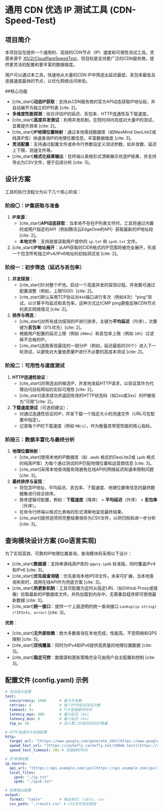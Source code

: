 # 通用 CDN 优选 IP 测试工具 (CDN-Speed-Test)

## 项目简介

本项目旨在提供一个通用的、高效的CDN节点（IP）速度和可用性测试工具。灵感来源于 [XIU2/CloudflareSpeedTest](https://github.com/XIU2/CloudflareSpeedTest)，但目标是支持更广泛的CDN服务商，提供更灵活的配置和更丰富的数据维度。

用户可以通过本工具，快速地从大量的CDN IP中筛选出延迟最低、丢包率最低且连接速度最快的节点，以优化网络访问体验。

##核心功能

* [cite_start]**动态IP获取**：支持从CDN服务商的官方API动态获取IP地址段，并自动展开为独立的IP列表 [cite: 2]。
* **多维度性能探测**：综合评估IP的延迟、丢包率、HTTP连通性及下载速度。
* [cite_start]**高度并发测试**：利用并发机制，在短时间内完成对大量IP的测试，显著提升效率 [cite: 2]。
* [cite_start]**IP地理位置映射**：通过本地离线数据库（如MaxMind GeoLite2或纯真IP库）快速查询IP的地理位置信息，丰富数据维度 [cite: 3]。
* **灵活配置**：支持通过配置文件或命令行参数自定义测试参数，如并发数、延迟上下限、测速文件等。
* [cite_start]**格式化结果输出**：在终端以表格形式清晰展示优选IP结果，并支持导出为CSV文件，便于后续分析 [cite: 3]。

## 设计方案

工具的执行流程分为以下几个核心阶段：

### 阶段〇：IP集获取与准备

1.  **IP来源**：
    * [cite_start]**API动态获取**：当本地不存在IP列表文件时，工具将通过内置的或用户指定的API（例如腾讯云EdgeOne的API）获取最新的IP地址段 [cite: 2]。
    * **本地文件**：支持直接读取用户提供的 `ip.txt` 和 `ipv6.txt` 文件。
2.  [cite_start]**IP地址展开**：从API获取的CIDR格式的IP范围将被完全展开，形成一个包含所有独立IPv4/IPv6地址的初始测试池 [cite: 2]。

### 阶段一：初步筛选（延迟与丢包率）

1.  **并发探测**：
    * [cite_start]针对整个IP池，启动一个高度并发的探测过程。并发数可通过配置调整（例如，上限1000）[cite: 2]。
    * [cite_start]默认采用TCP协议对`443`端口进行多次（例如4次）“ping”测试，以计算平均延迟和丢包率。这种方式比ICMP ping更能反映CDN节点的真实网络情况 [cite: 2]。
2.  **排序与筛选**：
    * [cite_start]对所有成功探测的IP进行排序，主键为**平均延迟**（升序），次要键为**丢包率**（0%优先）[cite: 2]。
    * 根据用户配置的延迟上限（例如 `200ms`）和丢包率上限（例如 `10%`）过滤掉不合格的IP。
    * [cite_start]选取表现最佳的一部分IP（例如，延迟最低的20个）进入下一轮测试，以避免对大量低质量IP进行不必要的高成本测试 [cite: 2]。

### 阶段二：可用性与速度测试

1.  **HTTP连通性验证**：
    * [cite_start]对筛选出的候选IP，并发地发起HTTP请求，以验证其作为代理访问目标网站的实际可用性 [cite: 2]。
    * [cite_start]请求成功并返回有效的HTTP状态码（如2xx或3xx）的IP被视为“可用”[cite: 2]。
2.  **下载速度测试**（可选但建议）：
    * 对通过连通性验证的IP，并发下载一个指定大小的测速文件（URL可在配置中指定）。
    * 记录每个IP的下载速度（例如 `MB/s`），作为衡量其带宽性能的核心指标。

### 阶段三：数据丰富化与最终分析

1.  **地理位置映射**：
    * [cite_start]使用本地的IP数据库（如 `.mmdb` 格式的GeoLite2或 `ipdb` 格式的纯真IP库）为每个通过测试的IP匹配地理位置和运营商信息 [cite: 3]。
    * [cite_start]采用本地查询能有效避免在线API的网络延迟和速率限制问题 [cite: 3]。
2.  **最终排序与呈现**：
    * 将包含IP地址、平均延迟、丢包率、下载速度、地理位置等信息的最终数据集进行综合排序。
    * 排序逻辑可配置，例如：**下载速度**（降序） > **平均延迟**（升序） > **丢包率**（升序）。
    * 在命令行终端以格式化表格的形式清晰地呈现最终结果。
    * [cite_start]提供选项将完整结果保存为CSV文件，以供归档和进一步分析 [cite: 3]。

## 查询模块设计方案 (Go语言实现)

为了实现高效、可靠的IP地理位置查询，查询模块将采用以下设计：

* [cite_start]**数据源**：支持单源纯真IP库的 `qqwry.ipdb` 标准版，同时覆盖IPv4和IPv6 [cite: 3]。
* [cite_start]**优先级查询链**：优先查询本地IPDB文件。未来可扩展，当本地查询失败时，调用在线API作为兜底方案 [cite: 3]。
* [cite_start]**热更新机制**：工具可配置为定时从指定URL（如GitHub Proxy或镜像）拉取最新的IP数据库文件，并热加载到内存中，无需重启程序即可使用最新数据 [cite: 3]。
* [cite_start]**统一接口**：提供一个上层透明的统一查询接口 `Lookup(ip string) (*IPInfo, error)` [cite: 3]。

**优势**：

* [cite_start]**无外部依赖**：绝大多数查询在本地完成，性能高，不受网络和QPS限制 [cite: 3]。
* [cite_start]**双栈覆盖**：同时为IPv4和IPv6提供高质量的地理位置数据 [cite: 3]。
* [cite_start]**稳定可控**：数据源和更新策略完全可由用户自主配置和控制 [cite: 3]。

## 配置文件 (config.yaml) 示例

```yaml
# 测试相关配置
test:
  concurrency: 1000      # 最大并发数
  retries: 4             # 每个IP的延迟测试次数
  timeout: 5s            # TCP连接超时时间
  latency_max: 400       # 最大延迟 (ms)
  latency_min: 0         # 最小延迟 (ms)
  top_n: 20              # 进入第二阶段测试的IP数量

# HTTP连通性与测速配置
http:
  target_url: "[https://www.google.com/generate_204](https://www.google.com/generate_204)"  # HTTP连通性验证URL
  speed_test_url: "[https://cachefly.cachefly.net/100mb.test](https://cachefly.cachefly.net/100mb.test)" # 测速文件URL
  speed_test_timeout: 30s # 测速超时时间

# IP来源配置
ip_source:
  api_url: "[https://api.example.com/ips](https://api.example.com/ips)" # CDN服务商的IP API地址
  local_files:
    ipv4: "./ip.txt"
    ipv6: "./ipv6.txt"

# 结果输出配置
output:
  format: "table"        # 输出格式: table, csv
  csv_path: "./result.csv" # CSV文件保存路径
